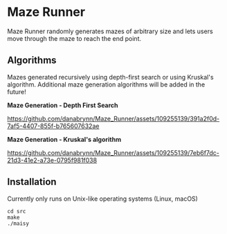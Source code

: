 # Maze Runner

Maze Runner randomly generates mazes of arbitrary size and lets users move through the maze to reach the end point.


## Algorithms
Mazes generated recursively using depth-first search or using Kruskal's algorithm. Additional maze generation algorithms will be added in the future!

**Maze Generation - Depth First Search**

https://github.com/danabrynn/Maze_Runner/assets/109255139/391a2f0d-7af5-4407-855f-b765607632ae

**Maze Generation - Kruskal's algorithm**

https://github.com/danabrynn/Maze_Runner/assets/109255139/7eb6f7dc-21d3-41e2-a73e-0795f981f038





## Installation
Currently only runs on Unix-like operating systems (Linux, macOS)
```
cd src
make
./maisy
```

